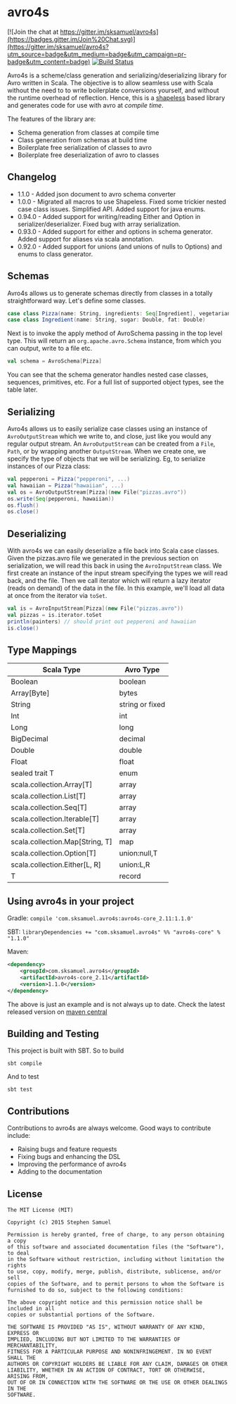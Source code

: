 # avro4s

[![Join the chat at https://gitter.im/sksamuel/avro4s](https://badges.gitter.im/Join%20Chat.svg)](https://gitter.im/sksamuel/avro4s?utm_source=badge&utm_medium=badge&utm_campaign=pr-badge&utm_content=badge) [![Build Status](https://travis-ci.org/51zero/avro4s.png)](https://travis-ci.org/sksamuel/avro4s)

Avro4s is a scheme/class generation and serializing/deserializing library for Avro written in Scala. The objective is to
allow seamless use with Scala without the need to to write boilerplate conversions yourself, and without the runtime overhead of reflection. Hence, this is a [shapeless](https://github.com/milessabin/shapeless) based library and generates code for use with avro at _compile time_.

The features of the library are: 
* Schema generation from classes at compile time
* Class generation from schemas at build time
* Boilerplate free serialization of classes to avro
* Boilerplate free deserialization of avro to classes

## Changelog
* 1.1.0 - Added json document to avro schema converter
* 1.0.0 - Migrated all macros to use Shapeless. Fixed some trickier nested case class issues. Simplified API. Added support for java enums.
* 0.94.0 - Added support for writing/reading Either and Option in serializer/deserializer. Fixed bug with array serialization.
* 0.93.0 - Added support for either and options in schema generator. Added support for aliases via scala annotation.
* 0.92.0 - Added support for unions (and unions of nulls to Options) and enums to class generator.

## Schemas

Avro4s allows us to generate schemas directly from classes in a totally straightforward way. Let's define some classes.

```scala
case class Pizza(name: String, ingredients: Seq[Ingredient], vegetarian: Boolean, vegan: Boolean, calories: Int)
case class Ingredient(name: String, sugar: Double, fat: Double)
```

Next is to invoke the apply method of AvroSchema passing in the top level type. This will return an `org.apache.avro.Schema` instance, from which you can output, write to a file etc.

```scala
val schema = AvroSchema[Pizza]
```

You can see that the schema generator handles nested case classes, sequences, primitives, etc. For a full list of supported object types, see the table later.

## Serializing

Avro4s allows us to easily serialize case classes using an instance of `AvroOutputStream` which we write to, and close, just like you would any regular output stream. An `AvroOutputStream` can be created from a `File`, `Path`, or by wrapping another `OutputStream`. When we create one, we specify the type of objects that we will be serializing. Eg, to serialize instances of our Pizza class:

```scala
val pepperoni = Pizza("pepperoni", ...)
val hawaiian = Pizza("hawaiian", ...)
val os = AvroOutputStream[Pizza](new File("pizzas.avro"))
os.write(Seq(pepperoni, hawaiian))
os.flush()
os.close()
```

## Deserializing

With avro4s we can easily deserialize a file back into Scala case classes. Given the pizzas.avro file we generated in the previous section on serialization, we will read this back in using the `AvroInputStream` class. We first create an instance of the input stream specifying the types we will read back, and the file. Then we call iterator which will return a lazy iterator (reads on demand) of the data in the file. In this example, we'll load all data at once from the iterator via `toSet`.

```scala
val is = AvroInputStream[Pizza](new File("pizzas.avro"))
val pizzas = is.iterator.toSet
println(painters) // should print out pepperoni and hawaiian
is.close()
```

## Type Mappings

|Scala Type|Avro Type|
|----------|---------|
|Boolean|boolean|
|Array[Byte]|bytes|
|String|string or fixed|
|Int|int|
|Long|long|
|BigDecimal|decimal|
|Double|double|
|Float|float|
|sealed trait T|enum|
|scala.collection.Array[T]|array|
|scala.collection.List[T]|array|
|scala.collection.Seq[T]|array|
|scala.collection.Iterable[T]|array|
|scala.collection.Set[T]|array|
|scala.collection.Map[String, T]|map|
|scala.collection.Option[T]|union:null,T|
|scala.collection.Either[L, R]|union:L,R|
|T|record|

## Using avro4s in your project

Gradle: `compile 'com.sksamuel.avro4s:avro4s-core_2.11:1.1.0'`

SBT: `libraryDependencies += "com.sksamuel.avro4s" %% "avro4s-core" % "1.1.0"`

Maven:

```xml
<dependency>
    <groupId>com.sksamuel.avro4s</groupId>
    <artifactId>avro4s-core_2.11</artifactId>
    <version>1.1.0</version>
</dependency>
```

The above is just an example and is not always up to date. Check the latest released version on
[maven central](http://search.maven.org/#search|ga|1|g%3A%22com.sksamuel.avro4s%22)

## Building and Testing

This project is built with SBT. So to build
```
sbt compile
```

And to test
```
sbt test
```

## Contributions
Contributions to avro4s are always welcome. Good ways to contribute include:

* Raising bugs and feature requests
* Fixing bugs and enhancing the DSL
* Improving the performance of avro4s
* Adding to the documentation

## License
```
The MIT License (MIT)

Copyright (c) 2015 Stephen Samuel

Permission is hereby granted, free of charge, to any person obtaining a copy
of this software and associated documentation files (the "Software"), to deal
in the Software without restriction, including without limitation the rights
to use, copy, modify, merge, publish, distribute, sublicense, and/or sell
copies of the Software, and to permit persons to whom the Software is
furnished to do so, subject to the following conditions:

The above copyright notice and this permission notice shall be included in all
copies or substantial portions of the Software.

THE SOFTWARE IS PROVIDED "AS IS", WITHOUT WARRANTY OF ANY KIND, EXPRESS OR
IMPLIED, INCLUDING BUT NOT LIMITED TO THE WARRANTIES OF MERCHANTABILITY,
FITNESS FOR A PARTICULAR PURPOSE AND NONINFRINGEMENT. IN NO EVENT SHALL THE
AUTHORS OR COPYRIGHT HOLDERS BE LIABLE FOR ANY CLAIM, DAMAGES OR OTHER
LIABILITY, WHETHER IN AN ACTION OF CONTRACT, TORT OR OTHERWISE, ARISING FROM,
OUT OF OR IN CONNECTION WITH THE SOFTWARE OR THE USE OR OTHER DEALINGS IN THE
SOFTWARE.

```
